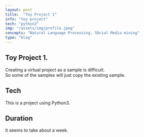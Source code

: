 ```yaml
---
layout: post
title:  "Toy Project 1"
info: "toy project"
tech: "python3"
img: "/assets/img/profile.jpeg" 
concepts: "Natural Language Processing, SOcial Media mining"
type: "blog"
---
```


## Toy Project 1.
Creating a virtual project as a sample is difficult.  
So some of the samples will just copy the existing sample.  


## Tech
This is a project using Python3.  


## Duration
It seems to take about a week.
